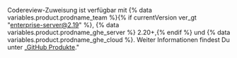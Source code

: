 Codereview-Zuweisung ist verfügbar mit {% data variables.product.prodname_team %}{% if currentVersion ver_gt "enterprise-server@2.19" %}, {% data variables.product.prodname_ghe_server %} 2.20+,{% endif %} und {% data variables.product.prodname_ghe_cloud %}. Weiter Informationen findest Du unter „[GitHub Produkte](/articles/githubs-products)."
